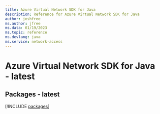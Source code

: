 ```yaml
---
title: Azure Virtual Network SDK for Java
description: Reference for Azure Virtual Network SDK for Java
author: joshfree
ms.author: jfree
ms.data: 01/19/2023
ms.topic: reference
ms.devlang: java
ms.service: network-access
---
```

# Azure Virtual Network SDK for Java - latest
## Packages - latest
[!INCLUDE [packages](virtual-network-index.md)]